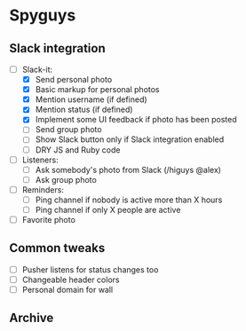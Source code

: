 # Spyguys

## Slack integration
- [ ] Slack-it:
    - [x] Send personal photo
    - [x] Basic markup for personal photos
    - [x] Mention username (if defined)
    - [x] Mention status (if defined)
    - [x] Implement some UI feedback if photo has been posted
    - [ ] Send group photo
    - [ ] Show Slack button only if Slack integration enabled
    - [ ] DRY JS and Ruby code
- [ ] Listeners:
    - [ ] Ask somebody's photo from Slack (/higuys @alex)
    - [ ] Ask group photo
- [ ] Reminders:
    - [ ] Ping channel if nobody is active more than X hours
    - [ ] Ping channel if only X people are active
- [ ] Favorite photo

## Common tweaks
- [ ] Pusher listens for status changes too
- [ ] Changeable header colors
- [ ] Personal domain for wall

## Archive
